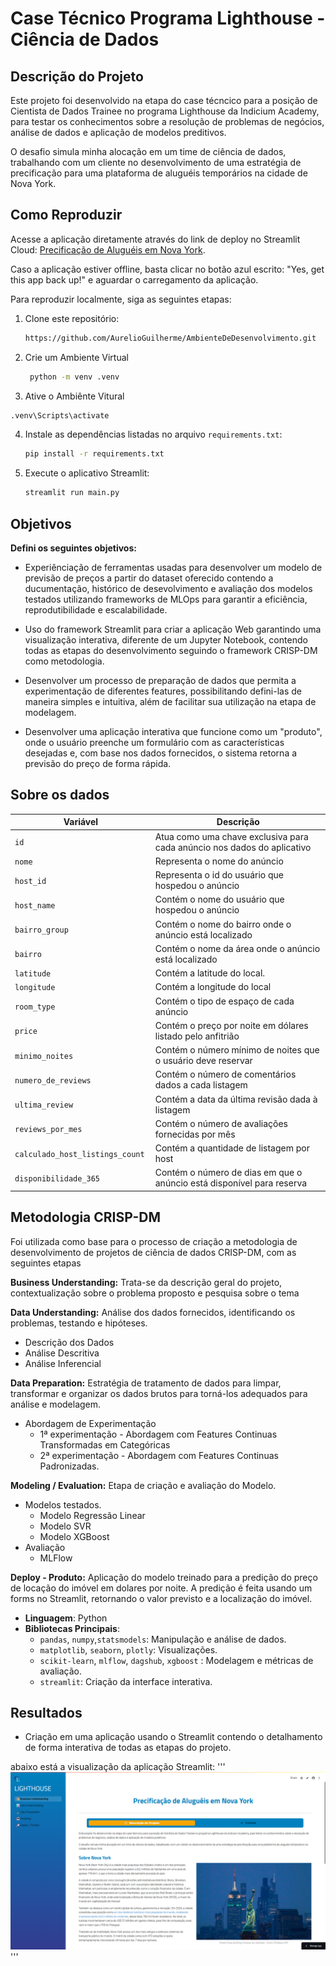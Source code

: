 # Case Técnico Programa Lighthouse - Ciência de Dados


## Descrição do Projeto
Este projeto foi desenvolvido na etapa do case técncico para a posição de Cientista de Dados Trainee no programa Lighthouse da Indicium Academy, para testar os conhecimentos sobre a resolução de problemas de negócios, análise de dados e aplicação de modelos preditivos.

O desafio simula minha alocação em um time de ciência de dados, trabalhando com um cliente no desenvolvimento de uma estratégia de precificação para uma plataforma de aluguéis temporários na cidade de Nova York.


## Como Reproduzir
 Acesse a aplicação diretamente através do link de deploy no Streamlit Cloud: [Precificação de Aluguéis em Nova York](https://lh-cd-aurelioguilherme.streamlit.app/).

 Caso a aplicação estiver offline, basta clicar no botão azul escrito: "Yes, get this app back up!" e aguardar o carregamento da aplicação.

 Para reproduzir localmente, siga as seguintes etapas:

1. Clone este repositório:
   ```bash
   https://github.com/AurelioGuilherme/AmbienteDeDesenvolvimento.git
   ```

2. Crie um Ambiente Virtual

   ```bash
    python -m venv .venv
   ```
3. Ative o Ambiênte Vitural
  ```bash
  .venv\Scripts\activate
  ```

4. Instale as dependências listadas no arquivo `requirements.txt`:
   ```bash
   pip install -r requirements.txt
   ```
5. Execute o aplicativo Streamlit:
   ```bash
   streamlit run main.py
   ```
 

## Objetivos

**Defini os seguintes objetivos:**

- Experiênciação de ferramentas usadas para desenvolver um modelo de previsão de preços a partir do dataset oferecido contendo a ducumentação, histórico de desevolvimento e avaliação dos modelos testados utilizando frameworks de MLOps para garantir a eficiência, reprodutibilidade e escalabilidade.

- Uso do framework Streamlit para criar a aplicação Web garantindo uma visualização interativa, diferente de um Jupyter Notebook, contendo todas as etapas do desenvolvimento seguindo o framework CRISP-DM como metodologia.

- Desenvolver um processo de preparação de dados que permita a experimentação de diferentes features, possibilitando defini-las de maneira simples e intuitiva, além de facilitar sua utilização na etapa de modelagem.

- Desenvolver uma aplicação interativa que funcione como um "produto", onde o usuário preenche um formulário com as características desejadas e, com base nos dados fornecidos, o sistema retorna a previsão do preço de forma rápida.

## Sobre os dados
| **Variável**            | **Descrição**                                                                               |
|-------------------------|---------------------------------------------------------------------------------------------|
| `id`                    | Atua como uma chave exclusiva para cada anúncio nos dados do aplicativo                     |
| `nome`                  | Representa o nome do anúncio                                                                |
| `host_id`               | Representa o id do usuário que hospedou o anúncio                                           |
| `host_name`             | Contém o nome do usuário que hospedou o anúncio                                             |
| `bairro_group `         | Contém o nome do bairro onde o anúncio está localizado                                      |
| `bairro `               |  Contém o nome da área onde o anúncio está localizado                                       |
| `latitude`              | Contém a latitude do local.                                                                 |
| `longitude`             | Contém a longitude do local                                                                 |
| `room_type`             | Contém o tipo de espaço de cada anúncio                                                     |
| `price`                 | Contém o preço por noite em dólares listado pelo anfitrião                                  |
| `minimo_noites `        | Contém o número mínimo de noites que o usuário deve reservar                                |
| `numero_de_reviews `    | Contém o número de comentários dados a cada listagem                                        |
| `ultima_review `        | Contém a data da última revisão dada à listagem                                             |
| `reviews_por_mes`       | Contém o número de avaliações fornecidas por mês                                            |
| `calculado_host_listings_count ` | Contém a quantidade de listagem por host                                           |
| `disponibilidade_365 `  | Contém o número de dias em que o anúncio está disponível para reserva                       |


## Metodologia CRISP-DM
Foi utilizada como base para o processo de criação a metodologia de desenvolvimento de projetos de ciência de dados CRISP-DM, com as seguintes etapas

**Business Understanding:**
Trata-se da descrição geral do projeto, contextualização sobre o problema proposto e pesquisa sobre o tema

**Data Understanding:**
Análise dos dados fornecidos, identificando os problemas, testando e hipóteses.
- Descrição dos Dados
- Análise Descritiva
- Análise Inferencial

**Data Preparation:**
Estratégia de tratamento de dados para limpar, transformar e organizar os dados brutos para torná-los adequados para análise e modelagem.
- Abordagem de Experimentação
  - 1ª experimentação - Abordagem com Features Continuas Transformadas em Categóricas
  - 2ª experimentação - Abordagem com Features Continuas Padronizadas.

**Modeling / Evaluation:** 
Etapa de criação e avaliação do Modelo.
- Modelos testados.
  - Modelo Regressão Linear
  - Modelo SVR
  - Modelo XGBoost
- Avaliação
  - MLFlow

**Deploy - Produto:**
Aplicação do modelo treinado para a predição do preço de locação do imóvel em dolares por noite.
A predição é feita usando um forms no Streamlit, retornando o valor previsto e a localização do imóvel.


- **Linguagem**: Python
- **Bibliotecas Principais**:
  - `pandas`, `numpy`,`statsmodels`: Manipulação e análise de dados.
  - `matplotlib`, `seaborn`, `plotly`: Visualizações.
  - `scikit-learn`, `mlflow`, `dagshub`, `xgboost` : Modelagem e métricas de avaliação.
  - `streamlit`: Criação da interface interativa.

## Resultados
- Criação em uma aplicação usando o Streamlit contendo o detalhamento de forma interativa de todas as etapas do projeto.

abaixo está a visualização da aplicação Streamlit:
'''![streamlitl](imgs/streamlit.png)'''


  
